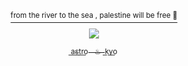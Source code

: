 <p align="center">
<a href="https://x.com/barefacelino/status/1791041334683255200">
  <sup>from the river to the sea , palestine will be free 🍉</sup>
<p align="center">

  <p align="center">
  <img src="https://i.imgur.com/2Tj0HlT.jpeg" />
</p>

  </p> 
<p align="center">
  <sub> a͟s͟t͟r͟o͟ ‎ ‎  ♨ ‎  k͟y͟o͟ </sub></sub>
<p align="center">


